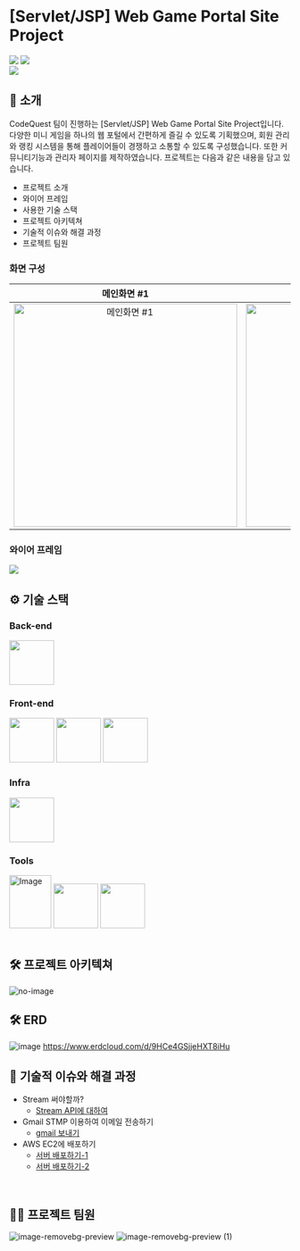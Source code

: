 <!-- logo -->

# [Servlet/JSP] Web Game Portal Site Project

[<img src="https://img.shields.io/badge/-readme.md-important?style=flat&logo=google-chrome&logoColor=white" />]() [<img src="https://img.shields.io/badge/release-v1.5.3-yellow?style=flat&logo=google-chrome&logoColor=white" />]() 
<br/> [<img src="https://img.shields.io/badge/프로젝트 기간-2025.02.17~2025.02.28-green?style=flat&logo=&logoColor=white" />]()

</div> 

## 📝 소개
CodeQuest 팀이 진행하는 [Servlet/JSP] Web Game Portal Site Project입니다.
다양한 미니 게임을 하나의 웹 포털에서 간편하게 즐길 수 있도록 기획했으며, 회원 관리와 랭킹 시스템을 통해 플레이어들이 경쟁하고 소통할 수 있도록 구성했습니다. 또한 커뮤니티기능과 관리자 페이지를 제작하였습니다. 프로젝트는 다음과 같은 내용을 담고 있습니다.

- 프로젝트 소개
- 와이어 프레임
- 사용한 기술 스택
- 프로젝트 아키텍쳐
- 기술적 이슈와 해결 과정
- 프로젝트 팀원

### 화면 구성

| 메인화면 #1 | 회원가입 #2 | 마이페이지 #3 | 게시판 #4 |
| :---: | :---: | :---: | :---: |
| <img src="https://github.com/user-attachments/assets/d95882cb-b9ac-47ad-824a-6fac4683d659?raw=true" width="400" alt="메인화면 #1" /> | <img src="https://github.com/user-attachments/assets/c61f2e60-127e-4a6a-b2fc-df3c624ea310?raw=true" width="400" alt="회원가입 #2" /> | <img src="https://github.com/user-attachments/assets/f11c6c34-f114-4be7-af24-5e1677f1dfc0?raw=true" width="400" alt="마이페이지 #3" /> | <img src="https://user-images.githubusercontent.com/80824750/208456234-fb5fe434-aa65-4d7a-b955-89098d5bbe0b.gif" width="400" alt="게시판 #4" /> |




### 와이어 프레임
<img src="https://user-images.githubusercontent.com/80824750/208454673-0449e49c-57c6-4a6b-86cf-66c5b1e623dc.png">

<br />

## ⚙ 기술 스택
### Back-end
<div>
<img src="https://github.com/yewon-Noh/readme-template/blob/main/skills/Java.png?raw=true" width="80">
</div>

### Front-end
<div>
<img src="https://github.com/yewon-Noh/readme-template/blob/main/skills/HTMLCSS.png?raw=true" width="80">
<img src="https://github.com/yewon-Noh/readme-template/blob/main/skills/JavaScript.png?raw=true" width="80">
<img src="https://github.com/yewon-Noh/readme-template/blob/main/skills/Ajax.png?raw=true" width="80">
</div>

### Infra
<div>
<img src="https://github.com/yewon-Noh/readme-template/blob/main/skills/AWSEC2.png?raw=true" width="80">
</div>

### Tools
<div>
<img src="https://github.com/user-attachments/assets/16b7a208-5ef9-4149-aacd-b0a6894f3ff3?raw=true" width="75" height="95" alt="Image">
<img src="https://github.com/yewon-Noh/readme-template/blob/main/skills/Github.png?raw=true" width="80">
<img src="https://github.com/yewon-Noh/readme-template/blob/main/skills/Notion.png?raw=true" width="80">
</div>

<br />

## 🛠️ 프로젝트 아키텍쳐
![no-image](https://user-images.githubusercontent.com/80824750/208294567-738dd273-e137-4bbf-8307-aff64258fe03.png)
<br />

## 🛠️ ERD
![image](https://github.com/user-attachments/assets/5bf1c2a7-7c09-4f1e-88d6-e2a9d7563b9a)
https://www.erdcloud.com/d/9HCe4GSjjeHXT8iHu
<br>

## 🤔 기술적 이슈와 해결 과정
- Stream 써야할까?
    - [Stream API에 대하여](https://velog.io/@yewo2nn16/Java-Stream-API)
- Gmail STMP 이용하여 이메일 전송하기
    - [gmail 보내기](https://velog.io/@yewo2nn16/Email-이메일-전송하기with-첨부파일)
- AWS EC2에 배포하기
    - [서버 배포하기-1](https://velog.io/@yewo2nn16/SpringBoot-서버-배포)
    - [서버 배포하기-2](https://velog.io/@yewo2nn16/SpringBoot-서버-배포-인텔리제이에서-jar-파일-빌드해서-배포하기)


<br />

## 💁‍♂️ 프로젝트 팀원
![image-removebg-preview](https://github.com/user-attachments/assets/13c98280-3737-4482-916e-eca309f88089)
![image-removebg-preview (1)](https://github.com/user-attachments/assets/2656f388-f5d3-4c8a-9256-a9f8ba89d436)

